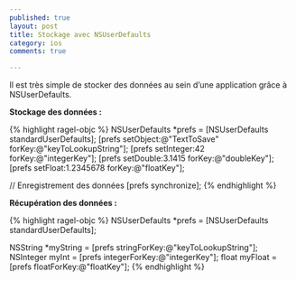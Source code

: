 ```yaml
---
published: true
layout: post
title: Stockage avec NSUserDefaults
category: ios
comments: true

---
```


Il est très simple de stocker des données au sein d’une application grâce à NSUserDefaults.

**Stockage des données :**

{% highlight ragel-objc %}
NSUserDefaults *prefs = [NSUserDefaults standardUserDefaults];
[prefs setObject:@"TextToSave" forKey:@"keyToLookupString"];
[prefs setInteger:42 forKey:@"integerKey"];
[prefs setDouble:3.1415 forKey:@"doubleKey"];
[prefs setFloat:1.2345678 forKey:@"floatKey"];

// Enregistrement des données
[prefs synchronize];
{% endhighlight %}

**Récupération des données :**

{% highlight ragel-objc %}
NSUserDefaults *prefs = [NSUserDefaults standardUserDefaults];

NSString *myString = [prefs stringForKey:@"keyToLookupString"];
NSInteger myInt = [prefs integerForKey:@"integerKey"];
float myFloat = [prefs floatForKey:@"floatKey"];
{% endhighlight %}
